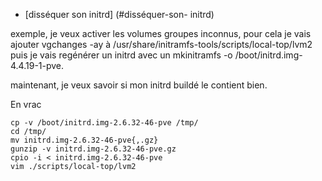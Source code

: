 * [disséquer son initrd] (#disséquer-son- initrd)

exemple, je veux activer les volumes groupes inconnus, pour cela je vais ajouter vgchanges -ay à /usr/share/initramfs-tools/scripts/local-top/lvm2 puis
je vais regénérer un initrd avec un mkinitramfs -o /boot/initrd.img-4.4.19-1-pve.

maintenant, je veux savoir si mon initrd buildé le contient bien.

En vrac

```
cp -v /boot/initrd.img-2.6.32-46-pve /tmp/ 
cd /tmp/
mv initrd.img-2.6.32-46-pve{,.gz}
gunzip -v initrd.img-2.6.32-46-pve.gz 
cpio -i < initrd.img-2.6.32-46-pve
vim ./scripts/local-top/lvm2
```
